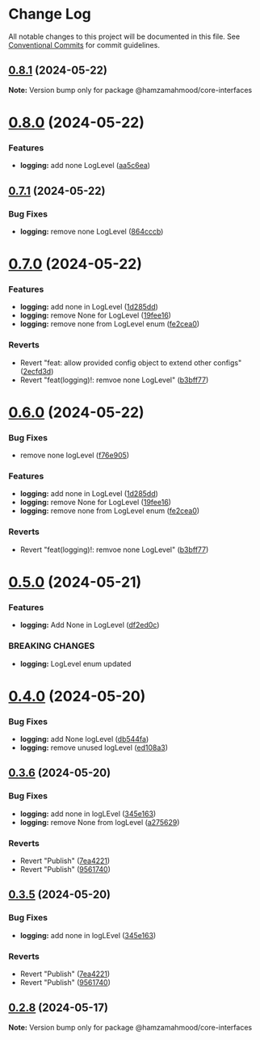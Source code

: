 # Change Log

All notable changes to this project will be documented in this file.
See [Conventional Commits](https://conventionalcommits.org) for commit guidelines.

## [0.8.1](https://github.com/apimatic/apimatic-js-runtime/compare/@hamzamahmood/core-interfaces@0.8.0...@hamzamahmood/core-interfaces@0.8.1) (2024-05-22)

**Note:** Version bump only for package @hamzamahmood/core-interfaces

# [0.8.0](https://github.com/apimatic/apimatic-js-runtime/compare/@hamzamahmood/core-interfaces@0.7.1...@hamzamahmood/core-interfaces@0.8.0) (2024-05-22)

### Features

- **logging:** add none LogLevel ([aa5c6ea](https://github.com/apimatic/apimatic-js-runtime/commit/aa5c6ea615ca87228a0573031db2dbfe195d2a38))

## [0.7.1](https://github.com/apimatic/apimatic-js-runtime/compare/@hamzamahmood/core-interfaces@0.7.0...@hamzamahmood/core-interfaces@0.7.1) (2024-05-22)

### Bug Fixes

- **logging:** remove none LogLevel ([864cccb](https://github.com/apimatic/apimatic-js-runtime/commit/864cccb04d348976e0ea3c6be2270c82309ad6ae))

# [0.7.0](https://github.com/apimatic/apimatic-js-runtime/compare/@hamzamahmood/core-interfaces@0.5.0...@hamzamahmood/core-interfaces@0.7.0) (2024-05-22)

### Features

- **logging:** add none in LogLevel ([1d285dd](https://github.com/apimatic/apimatic-js-runtime/commit/1d285dd025e5771f4417ebc7337f6c121f10721d))
- **logging:** remove None for LogLevel ([19fee16](https://github.com/apimatic/apimatic-js-runtime/commit/19fee1651249757030a53cba32070366fcf8c626))
- **logging:** remove none from LogLevel enum ([fe2cea0](https://github.com/apimatic/apimatic-js-runtime/commit/fe2cea0484b3993e2acfa6a00301e1f362789714))

### Reverts

- Revert "feat: allow provided config object to extend other configs" ([2ecfd3d](https://github.com/apimatic/apimatic-js-runtime/commit/2ecfd3d80dbb0ac1e28741d362c51ff88ea89f3f))
- Revert "feat(logging)!: remvoe none LogLevel" ([b3bff77](https://github.com/apimatic/apimatic-js-runtime/commit/b3bff7704f3827a8cd51b857dd7c728d21da2f3c))

# [0.6.0](https://github.com/apimatic/apimatic-js-runtime/compare/@hamzamahmood/core-interfaces@0.5.0...@hamzamahmood/core-interfaces@0.6.0) (2024-05-22)

### Bug Fixes

- remove none logLevel ([f76e905](https://github.com/apimatic/apimatic-js-runtime/commit/f76e90573bc1605f39ea744799def30d99d5725b))

### Features

- **logging:** add none in LogLevel ([1d285dd](https://github.com/apimatic/apimatic-js-runtime/commit/1d285dd025e5771f4417ebc7337f6c121f10721d))
- **logging:** remove None for LogLevel ([19fee16](https://github.com/apimatic/apimatic-js-runtime/commit/19fee1651249757030a53cba32070366fcf8c626))
- **logging:** remove none from LogLevel enum ([fe2cea0](https://github.com/apimatic/apimatic-js-runtime/commit/fe2cea0484b3993e2acfa6a00301e1f362789714))

### Reverts

- Revert "feat(logging)!: remvoe none LogLevel" ([b3bff77](https://github.com/apimatic/apimatic-js-runtime/commit/b3bff7704f3827a8cd51b857dd7c728d21da2f3c))

# [0.5.0](https://github.com/apimatic/apimatic-js-runtime/compare/@hamzamahmood/core-interfaces@0.4.0...@hamzamahmood/core-interfaces@0.5.0) (2024-05-21)

### Features

- **logging:** Add None in LogLevel ([df2ed0c](https://github.com/apimatic/apimatic-js-runtime/commit/df2ed0c98e673e5c0e761da513f46410005d6258))

### BREAKING CHANGES

- **logging:** LogLevel enum updated

# [0.4.0](https://github.com/apimatic/apimatic-js-runtime/compare/@hamzamahmood/core-interfaces@0.3.6...@hamzamahmood/core-interfaces@0.4.0) (2024-05-20)

### Bug Fixes

- **logging:** add None logLevel ([db544fa](https://github.com/apimatic/apimatic-js-runtime/commit/db544faadb8a5a561493204ea8eaa89b274d0484))
- **logging:** remove unused logLevel ([ed108a3](https://github.com/apimatic/apimatic-js-runtime/commit/ed108a353573bd3447c98082576fd21d80e457fd))

## [0.3.6](https://github.com/apimatic/apimatic-js-runtime/compare/@hamzamahmood/core-interfaces@0.4.0...@hamzamahmood/core-interfaces@0.3.6) (2024-05-20)

### Bug Fixes

- **logging:** add none in logLEvel ([345e163](https://github.com/apimatic/apimatic-js-runtime/commit/345e16334599d3598e3dc9430eda8a684ff83f98))
- **logging:** remove None from logLevel ([a275629](https://github.com/apimatic/apimatic-js-runtime/commit/a2756296172e4f9a12c546f1242a07edebf7cf84))

### Reverts

- Revert "Publish" ([7ea4221](https://github.com/apimatic/apimatic-js-runtime/commit/7ea422146e6c9f010a056fe1bfed5a8996eeeebe))
- Revert "Publish" ([9561740](https://github.com/apimatic/apimatic-js-runtime/commit/956174084b496d262d54256efd23ccdc19dfe0fe))

## [0.3.5](https://github.com/apimatic/apimatic-js-runtime/compare/@hamzamahmood/core-interfaces@0.4.0...@hamzamahmood/core-interfaces@0.3.5) (2024-05-20)

### Bug Fixes

- **logging:** add none in logLEvel ([345e163](https://github.com/apimatic/apimatic-js-runtime/commit/345e16334599d3598e3dc9430eda8a684ff83f98))

### Reverts

- Revert "Publish" ([7ea4221](https://github.com/apimatic/apimatic-js-runtime/commit/7ea422146e6c9f010a056fe1bfed5a8996eeeebe))
- Revert "Publish" ([9561740](https://github.com/apimatic/apimatic-js-runtime/commit/956174084b496d262d54256efd23ccdc19dfe0fe))

## [0.2.8](https://github.com/apimatic/apimatic-js-runtime/compare/@hamzamahmood/core-interfaces@0.2.7...@hamzamahmood/core-interfaces@0.2.8) (2024-05-17)

**Note:** Version bump only for package @hamzamahmood/core-interfaces
